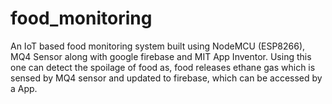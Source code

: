 # food_monitoring
An IoT based food monitoring system built using NodeMCU (ESP8266), MQ4 Sensor along with google firebase and MIT App Inventor. 
Using this one can detect the spoilage of food as, food releases ethane gas which is sensed by MQ4 sensor and updated to firebase,
which can be accessed by a App.
